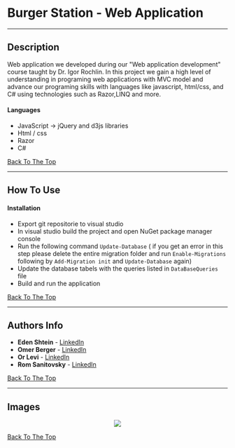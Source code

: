 # Burger Station - Web Application

---

## Description

Web application we developed during our "Web application development" course taught by Dr. Igor Rochlin.
In this project we gain a high level of understanding in programing web applications with MVC model and advance our
programing skills with languages like javascript, html/css, and C# using technologies such as Razor,LINQ and more.

#### Languages

- JavaScript -> jQuery and d3js libraries
- Html / css
- Razor
- C#

[Back To The Top](#Table-of-Contents)

---

## How To Use

#### Installation

- Export git repositorie to visual studio
- In visual studio build the project and open NuGet package manager console
- Run the following command ```Update-Database``` ( if you get an error in this step please delete the entire migration
folder and run ```Enable-Migrations``` following by ```Add-Migration init``` and ```Update-Database``` again)
- Update the database tabels with the queries listed in ```DataBaseQueries``` file 
- Build and run the application


[Back To The Top](#Table-of-Contents)

---
## Authors Info

* **Eden Shtein** - [LinkedIn](https://www.linkedin.com/in/edenshtein/)
* **Omer Berger** - [LinkedIn](https://www.linkedin.com/in/omerberger/)
* **Or Levi** - [LinkedIn](https://www.linkedin.com/in/orlevi13/)
* **Rom Sanitovsky** - [LinkedIn](https://www.linkedin.com/in/rom-sanitovsky-a38272197/)

[Back To The Top](#Table-of-Contents)

---
## Images
<p align="center"> <img src="burgerstaion.png"> </p>

[Back To The Top](#Table-of-Contents)
